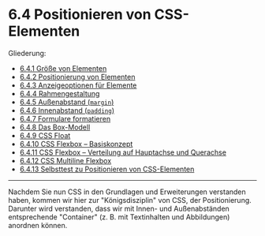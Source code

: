 # 6.4 Positionieren von CSS-Elementen

Gliederung:

- [6.4.1 Größe von Elementen](6.4.1_Groesse_von_Elementen.md)
- [6.4.2 Positionierung von Elementen](6.4.2_Positionierung_von_Elementen.md)
- [6.4.3 Anzeigeoptionen für Elemente](6.4.3_Anzeigeoptionen_fuer_Elemente.md)
- [6.4.4 Rahmengestaltung](6.4.4_Rahmengestaltung.md)
- [6.4.5 Außenabstand (`margin`)](6.4.5_Aussenabstand_margin.md)
- [6.4.6 Innenabstand (`padding`)](6.4.6_Innenabstand.md)
- [6.4.7 Formulare formatieren](6.4.7_Formulare_formatieren.md)
- [6.4.8 Das Box-Modell](6.4.8_Das_Box_Modell.md)
- [6.4.9 CSS Float](6.4.9_CSS_Float.md)
- [6.4.10 CSS Flexbox – Basiskonzept](6.4.10_CSS_Flexbox_Basiskonzept.md)
- [6.4.11 CSS Flexbox – Verteilung auf Hauptachse und Querachse](6.4.11_CSS_Flexbox_Verteilung_auf_Hauptachse.md)
- [6.4.12 CSS Multiline Flexbox](6.4.12_CSS_Multiline_Flexbox.md)
- [6.4.13 Selbsttest zu Positionieren von CSS-Elementen](6.4.13_Selbsttest_zu_Positionieren_von_CSS_Elementen.md)

---

Nachdem Sie nun CSS in den Grundlagen und Erweiterungen verstanden haben, kommen wir hier zur "Königsdisziplin" von CSS, der Positionierung. Darunter wird verstanden, dass wir mit Innen- und Außenabständen entsprechende "Container" (z. B. mit Textinhalten und Abbildungen) anordnen können.
